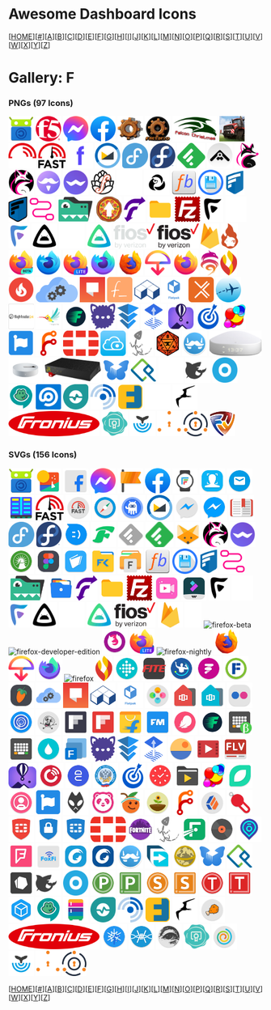 # Awesome Dashboard Icons

[[HOME](..)][[#](gallery.md)][[A](gallery-a.md)][[B](gallery-b.md)][[C](gallery-c.md)][[D](gallery-d.md)][[E](gallery-e.md)][[F](gallery-f.md)][[G](gallery-g.md)][[H](gallery-h.md)][[I](gallery-i.md)][[J](gallery-j.md)][[K](gallery-k.md)][[L](gallery-l.md)][[M](gallery-m.md)][[N](gallery-n.md)][[O](gallery-o.md)][[P](gallery-p.md)][[Q](gallery-q.md)][[R](gallery-r.md)][[S](gallery-s.md)][[T](gallery-t.md)][[U](gallery-u.md)][[V](gallery-v.md)][[W](gallery-w.md)][[X](gallery-x.md)][[Y](gallery-y.md)][[Z](gallery-z.md)]

# Gallery: F

### PNGs (97 Icons)

<img src="../icons/f-droid.png" alt="f-droid" height="50"> <img src="../icons/f5-networks.png" alt="f5-networks" height="50"> <img src="../icons/facebook-messenger.png" alt="facebook-messenger" height="50"> <img src="../icons/facebook.png" alt="facebook" height="50"> <img src="../icons/factorio-alt.png" alt="factorio-alt" height="50"> <img src="../icons/factorio.png" alt="factorio" height="50"> <img src="../icons/falcon-christmas.png" alt="falcon-christmas" height="50"> <img src="../icons/farming-simulator.png" alt="farming-simulator" height="50"> <img src="../icons/fast-com-light.png" alt="fast-com-light" height="50"> <img src="../icons/fast-com.png" alt="fast-com" height="50"> <img src="../icons/fasten.png" alt="fasten" height="50"> <img src="../icons/fastmail.png" alt="fastmail" height="50"> <img src="../icons/fedora-alt.png" alt="fedora-alt" height="50"> <img src="../icons/fedora.png" alt="fedora" height="50"> <img src="../icons/feedly.png" alt="feedly" height="50"> <img src="../icons/feishin.png" alt="feishin" height="50"> <img src="../icons/fenrus-light.png" alt="fenrus-light" height="50"> <img src="../icons/fenrus.png" alt="fenrus" height="50"> <img src="../icons/ferdi.png" alt="ferdi" height="50"> <img src="../icons/ferdium.png" alt="ferdium" height="50"> <img src="../icons/fermentrack.png" alt="fermentrack" height="50"> <img src="../icons/ferretdb-light.png" alt="ferretdb-light" height="50"> <img src="../icons/ferretdb.png" alt="ferretdb" height="50"> <img src="../icons/filebot.png" alt="filebot" height="50"> <img src="../icons/filebrowser.png" alt="filebrowser" height="50"> <img src="../icons/filecloud-light.png" alt="filecloud-light" height="50"> <img src="../icons/filecloud.png" alt="filecloud" height="50"> <img src="../icons/fileflows.png" alt="fileflows" height="50"> <img src="../icons/filegator.png" alt="filegator" height="50"> <img src="../icons/filepizza.png" alt="filepizza" height="50"> <img src="../icons/filerun.png" alt="filerun" height="50"> <img src="../icons/files.png" alt="files" height="50"> <img src="../icons/filezilla.png" alt="filezilla" height="50"> <img src="../icons/finamp-dark.png" alt="finamp-dark" height="50"> <img src="../icons/finamp-light.png" alt="finamp-light" height="50"> <img src="../icons/finamp.png" alt="finamp" height="50"> <img src="../icons/findroid-dark.png" alt="findroid-dark" height="50"> <img src="../icons/findroid-light.png" alt="findroid-light" height="50"> <img src="../icons/findroid.png" alt="findroid" height="50"> <img src="../icons/fios-light.png" alt="fios-light" height="50"> <img src="../icons/fios.png" alt="fios" height="50"> <img src="../icons/firebase.png" alt="firebase" height="50"> <img src="../icons/firefly.png" alt="firefly" height="50"> <img src="../icons/firefox-beta.png" alt="firefox-beta" height="50"> <img src="../icons/firefox-developer-edition.png" alt="firefox-developer-edition" height="50"> <img src="../icons/firefox-lite.png" alt="firefox-lite" height="50"> <img src="../icons/firefox-nightly.png" alt="firefox-nightly" height="50"> <img src="../icons/firefox-reality.png" alt="firefox-reality" height="50"> <img src="../icons/firefox-send.png" alt="firefox-send" height="50"> <img src="../icons/firefox.png" alt="firefox" height="50"> <img src="../icons/fireshare.png" alt="fireshare" height="50"> <img src="../icons/firewalla.png" alt="firewalla" height="50"> <img src="../icons/flame.png" alt="flame" height="50"> <img src="../icons/flaresolverr.png" alt="flaresolverr" height="50"> <img src="../icons/flarum.png" alt="flarum" height="50"> <img src="../icons/flat-notes.png" alt="flat-notes" height="50"> <img src="../icons/flathub.png" alt="flathub" height="50"> <img src="../icons/flatpak.png" alt="flatpak" height="50"> <img src="../icons/flexget.png" alt="flexget" height="50"> <img src="../icons/flightaware.png" alt="flightaware" height="50"> <img src="../icons/flightradar24.png" alt="flightradar24" height="50"> <img src="../icons/flogo.png" alt="flogo" height="50"> <img src="../icons/flood.png" alt="flood" height="50"> <img src="../icons/fluffychat.png" alt="fluffychat" height="50"> <img src="../icons/fluidd.png" alt="fluidd" height="50"> <img src="../icons/flux-cd.png" alt="flux-cd" height="50"> <img src="../icons/fly-io.png" alt="fly-io" height="50"> <img src="../icons/focalboard.png" alt="focalboard" height="50"> <img src="../icons/foldingathome.png" alt="foldingathome" height="50"> <img src="../icons/fontawesome.png" alt="fontawesome" height="50"> <img src="../icons/forgejo.png" alt="forgejo" height="50"> <img src="../icons/fortinet.png" alt="fortinet" height="50"> <img src="../icons/foscam.png" alt="foscam" height="50"> <img src="../icons/fossil.png" alt="fossil" height="50"> <img src="../icons/foundry-vtt.png" alt="foundry-vtt" height="50"> <img src="../icons/franz.png" alt="franz" height="50"> <img src="../icons/freebox-delta.png" alt="freebox-delta" height="50"> <img src="../icons/freebox-pop.png" alt="freebox-pop" height="50"> <img src="../icons/freebox-revolution.png" alt="freebox-revolution" height="50"> <img src="../icons/freedombox.png" alt="freedombox" height="50"> <img src="../icons/freeipa.png" alt="freeipa" height="50"> <img src="../icons/freenas-light.png" alt="freenas-light" height="50"> <img src="../icons/freenas.png" alt="freenas" height="50"> <img src="../icons/freenom.png" alt="freenom" height="50"> <img src="../icons/freepbx.png" alt="freepbx" height="50"> <img src="../icons/freescout.png" alt="freescout" height="50"> <img src="../icons/freshping.png" alt="freshping" height="50"> <img src="../icons/freshrss.png" alt="freshrss" height="50"> <img src="../icons/friendica.png" alt="friendica" height="50"> <img src="../icons/frigate-light.png" alt="frigate-light" height="50"> <img src="../icons/frigate.png" alt="frigate" height="50"> <img src="../icons/fronius.png" alt="fronius" height="50"> <img src="../icons/fulcio.png" alt="fulcio" height="50"> <img src="../icons/funkwhale.png" alt="funkwhale" height="50"> <img src="../icons/fusionauth-light.png" alt="fusionauth-light" height="50"> <img src="../icons/fusionauth.png" alt="fusionauth" height="50"> <img src="../icons/fusionpbx.png" alt="fusionpbx" height="50">

### SVGs (156 Icons)

<img src="../icons/f-droid.svg" alt="f-droid" height="50"> <img src="../icons/fabulous.svg" alt="fabulous" height="50"> <img src="../icons/facebook-lite.svg" alt="facebook-lite" height="50"> <img src="../icons/facebook-messenger.svg" alt="facebook-messenger" height="50"> <img src="../icons/facebook-pages.svg" alt="facebook-pages" height="50"> <img src="../icons/facebook.svg" alt="facebook" height="50"> <img src="../icons/facer.svg" alt="facer" height="50"> <img src="../icons/faceunlock.svg" alt="faceunlock" height="50"> <img src="../icons/fairemail.svg" alt="fairemail" height="50"> <img src="../icons/far-manager.svg" alt="far-manager" height="50"> <img src="../icons/fast-com.svg" alt="fast-com" height="50"> <img src="../icons/fast.svg" alt="fast" height="50"> <img src="../icons/fastest-mini-browser.svg" alt="fastest-mini-browser" height="50"> <img src="../icons/fasthub.svg" alt="fasthub" height="50"> <img src="../icons/fastmail.svg" alt="fastmail" height="50"> <img src="../icons/fbmessenger-lite.svg" alt="fbmessenger-lite" height="50"> <img src="../icons/fbmessenger.svg" alt="fbmessenger" height="50"> <img src="../icons/fbreader.svg" alt="fbreader" height="50"> <img src="../icons/fedora-alt.svg" alt="fedora-alt" height="50"> <img src="../icons/fedora.svg" alt="fedora" height="50"> <img src="../icons/feedback.svg" alt="feedback" height="50"> <img src="../icons/feeder.svg" alt="feeder" height="50"> <img src="../icons/feedly-classic.svg" alt="feedly-classic" height="50"> <img src="../icons/feedly.svg" alt="feedly" height="50"> <img src="../icons/fennec.svg" alt="fennec" height="50"> <img src="../icons/fenrus.svg" alt="fenrus" height="50"> <img src="../icons/ferdium.svg" alt="ferdium" height="50"> <img src="../icons/fidelity-investments.svg" alt="fidelity-investments" height="50"> <img src="../icons/figma.svg" alt="figma" height="50"> <img src="../icons/fiinote.svg" alt="fiinote" height="50"> <img src="../icons/file-commander.svg" alt="file-commander" height="50"> <img src="../icons/file-manager-alpha.svg" alt="file-manager-alpha" height="50"> <img src="../icons/filebot.svg" alt="filebot" height="50"> <img src="../icons/filebrowser.svg" alt="filebrowser" height="50"> <img src="../icons/filecloud.svg" alt="filecloud" height="50"> <img src="../icons/fileflows.svg" alt="fileflows" height="50"> <img src="../icons/filegator.svg" alt="filegator" height="50"> <img src="../icons/filemaster.svg" alt="filemaster" height="50"> <img src="../icons/filerun.svg" alt="filerun" height="50"> <img src="../icons/files.svg" alt="files" height="50"> <img src="../icons/filezilla.svg" alt="filezilla" height="50"> <img src="../icons/filmigo.svg" alt="filmigo" height="50"> <img src="../icons/filmorago.svg" alt="filmorago" height="50"> <img src="../icons/finamp-dark.svg" alt="finamp-dark" height="50"> <img src="../icons/finamp-light.svg" alt="finamp-light" height="50"> <img src="../icons/finamp.svg" alt="finamp" height="50"> <img src="../icons/findroid-dark.svg" alt="findroid-dark" height="50"> <img src="../icons/findroid-light.svg" alt="findroid-light" height="50"> <img src="../icons/findroid.svg" alt="findroid" height="50"> <img src="../icons/fios.svg" alt="fios" height="50"> <img src="../icons/firebase.svg" alt="firebase" height="50"> <img src="../icons/firefly.svg" alt="firefly" height="50"> <img src="../icons/firefox-beta.svg" alt="firefox-beta" height="50"> <img src="../icons/firefox-developer-edition.svg" alt="firefox-developer-edition" height="50"> <img src="../icons/firefox-focus.svg" alt="firefox-focus" height="50"> <img src="../icons/firefox-lite.svg" alt="firefox-lite" height="50"> <img src="../icons/firefox-nightly.svg" alt="firefox-nightly" height="50"> <img src="../icons/firefox-reality.svg" alt="firefox-reality" height="50"> <img src="../icons/firefox-send.svg" alt="firefox-send" height="50"> <img src="../icons/firefox-trunk.svg" alt="firefox-trunk" height="50"> <img src="../icons/firefox.svg" alt="firefox" height="50"> <img src="../icons/firewalla.svg" alt="firewalla" height="50"> <img src="../icons/fitbit.svg" alt="fitbit" height="50"> <img src="../icons/fite-tv.svg" alt="fite-tv" height="50"> <img src="../icons/fitify.svg" alt="fitify" height="50"> <img src="../icons/fiton.svg" alt="fiton" height="50"> <img src="../icons/fixprice.svg" alt="fixprice" height="50"> <img src="../icons/fl-studio-mobile.svg" alt="fl-studio-mobile" height="50"> <img src="../icons/flaresolverr.svg" alt="flaresolverr" height="50"> <img src="../icons/flarum.svg" alt="flarum" height="50"> <img src="../icons/flathub.svg" alt="flathub" height="50"> <img src="../icons/flatpak.svg" alt="flatpak" height="50"> <img src="../icons/fleksy.svg" alt="fleksy" height="50"> <img src="../icons/flick-launcher-pro.svg" alt="flick-launcher-pro" height="50"> <img src="../icons/flick-launcher.svg" alt="flick-launcher" height="50"> <img src="../icons/flickr.svg" alt="flickr" height="50"> <img src="../icons/flightradar24.svg" alt="flightradar24" height="50"> <img src="../icons/flipaclip.svg" alt="flipaclip" height="50"> <img src="../icons/flipboard-briefing.svg" alt="flipboard-briefing" height="50"> <img src="../icons/flipboard.svg" alt="flipboard" height="50"> <img src="../icons/flipkart.svg" alt="flipkart" height="50"> <img src="../icons/flitsmeister.svg" alt="flitsmeister" height="50"> <img src="../icons/flo.svg" alt="flo" height="50"> <img src="../icons/flood.svg" alt="flood" height="50"> <img src="../icons/florisboard-beta.svg" alt="florisboard-beta" height="50"> <img src="../icons/florisboard.svg" alt="florisboard" height="50"> <img src="../icons/flud.svg" alt="flud" height="50"> <img src="../icons/fluent-reader.svg" alt="fluent-reader" height="50"> <img src="../icons/fluffychat.svg" alt="fluffychat" height="50"> <img src="../icons/fluidd.svg" alt="fluidd" height="50"> <img src="../icons/flux-cd.svg" alt="flux-cd" height="50"> <img src="../icons/flux.svg" alt="flux" height="50"> <img src="../icons/flv-player.svg" alt="flv-player" height="50"> <img src="../icons/flv-video-player.svg" alt="flv-video-player" height="50"> <img src="../icons/fly-io.svg" alt="fly-io" height="50"> <img src="../icons/fm-player.svg" alt="fm-player" height="50"> <img src="../icons/fng.svg" alt="fng" height="50"> <img src="../icons/fns.svg" alt="fns" height="50"> <img src="../icons/focalboard.svg" alt="focalboard" height="50"> <img src="../icons/focus-to-do.svg" alt="focus-to-do" height="50"> <img src="../icons/folder-player.svg" alt="folder-player" height="50"> <img src="../icons/foldingathome.svg" alt="foldingathome" height="50"> <img src="../icons/folium.svg" alt="folium" height="50"> <img src="../icons/followers-and-unfollowers.svg" alt="followers-and-unfollowers" height="50"> <img src="../icons/fontawesome.svg" alt="fontawesome" height="50"> <img src="../icons/foobar2000.svg" alt="foobar2000" height="50"> <img src="../icons/foodpanda.svg" alt="foodpanda" height="50"> <img src="../icons/fooducate.svg" alt="fooducate" height="50"> <img src="../icons/forest.svg" alt="forest" height="50"> <img src="../icons/forgejo.svg" alt="forgejo" height="50"> <img src="../icons/forgerock.svg" alt="forgerock" height="50"> <img src="../icons/forti-token.svg" alt="forti-token" height="50"> <img src="../icons/forticlient-legacy.svg" alt="forticlient-legacy" height="50"> <img src="../icons/forticlient-vpn.svg" alt="forticlient-vpn" height="50"> <img src="../icons/forticlient.svg" alt="forticlient" height="50"> <img src="../icons/fortinet.svg" alt="fortinet" height="50"> <img src="../icons/fortnite.svg" alt="fortnite" height="50"> <img src="../icons/fossil.svg" alt="fossil" height="50"> <img src="../icons/fotmob.svg" alt="fotmob" height="50"> <img src="../icons/fotoable-music-player.svg" alt="fotoable-music-player" height="50"> <img src="../icons/fotocasa.svg" alt="fotocasa" height="50"> <img src="../icons/foursquare.svg" alt="foursquare" height="50"> <img src="../icons/foxfi.svg" alt="foxfi" height="50"> <img src="../icons/foxit-mobile.svg" alt="foxit-mobile" height="50"> <img src="../icons/foxit-pdfscanner.svg" alt="foxit-pdfscanner" height="50"> <img src="../icons/franz.svg" alt="franz" height="50"> <img src="../icons/free-download-manager.svg" alt="free-download-manager" height="50"> <img src="../icons/freeciv.svg" alt="freeciv" height="50"> <img src="../icons/freedombox.svg" alt="freedombox" height="50"> <img src="../icons/freeipa.svg" alt="freeipa" height="50"> <img src="../icons/freeletics.svg" alt="freeletics" height="50"> <img src="../icons/freenas.svg" alt="freenas" height="50"> <img src="../icons/freenom.svg" alt="freenom" height="50"> <img src="../icons/freeoffice-planmaker-hd.svg" alt="freeoffice-planmaker-hd" height="50"> <img src="../icons/freeoffice-planmaker.svg" alt="freeoffice-planmaker" height="50"> <img src="../icons/freeoffice-presentations-hd.svg" alt="freeoffice-presentations-hd" height="50"> <img src="../icons/freeoffice-presentations.svg" alt="freeoffice-presentations" height="50"> <img src="../icons/freeoffice-textmaker-hd.svg" alt="freeoffice-textmaker-hd" height="50"> <img src="../icons/freeoffice-textmaker.svg" alt="freeoffice-textmaker" height="50"> <img src="../icons/freeotp.svg" alt="freeotp" height="50"> <img src="../icons/freepbx.svg" alt="freepbx" height="50"> <img src="../icons/freezer.svg" alt="freezer" height="50"> <img src="../icons/freshping.svg" alt="freshping" height="50"> <img src="../icons/freshrss.svg" alt="freshrss" height="50"> <img src="../icons/friendica.svg" alt="friendica" height="50"> <img src="../icons/frigate.svg" alt="frigate" height="50"> <img src="../icons/fritter.svg" alt="fritter" height="50"> <img src="../icons/fronius.svg" alt="fronius" height="50"> <img src="../icons/frost.svg" alt="frost" height="50"> <img src="../icons/frostwire.svg" alt="frostwire" height="50"> <img src="../icons/ftm.svg" alt="ftm" height="50"> <img src="../icons/fulcio.svg" alt="fulcio" height="50"> <img src="../icons/funimate.svg" alt="funimate" height="50"> <img src="../icons/funkwhale.svg" alt="funkwhale" height="50"> <img src="../icons/fusionauth-light.svg" alt="fusionauth-light" height="50"> <img src="../icons/fusionauth.svg" alt="fusionauth" height="50">

[[HOME](..)][[#](gallery.md)][[A](gallery-a.md)][[B](gallery-b.md)][[C](gallery-c.md)][[D](gallery-d.md)][[E](gallery-e.md)][[F](gallery-f.md)][[G](gallery-g.md)][[H](gallery-h.md)][[I](gallery-i.md)][[J](gallery-j.md)][[K](gallery-k.md)][[L](gallery-l.md)][[M](gallery-m.md)][[N](gallery-n.md)][[O](gallery-o.md)][[P](gallery-p.md)][[Q](gallery-q.md)][[R](gallery-r.md)][[S](gallery-s.md)][[T](gallery-t.md)][[U](gallery-u.md)][[V](gallery-v.md)][[W](gallery-w.md)][[X](gallery-x.md)][[Y](gallery-y.md)][[Z](gallery-z.md)]


